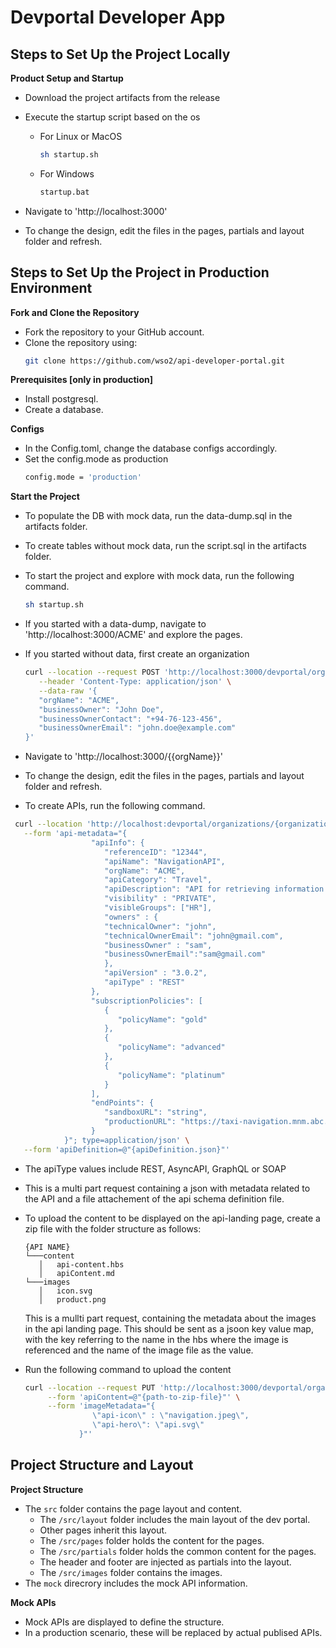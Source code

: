 # Devportal Developer App

## Steps to Set Up the Project Locally

**Product Setup and Startup**
   - Download the project artifacts from the release
   - Execute the startup script based on the os

      - For Linux or MacOS

         ```bash
         sh startup.sh
         ```
      - For Windows
   
         ```bash
         startup.bat
         ```

   - Navigate to 'http://localhost:3000'
   - To change the design, edit the files in the pages, partials and layout folder and refresh.

## Steps to Set Up the Project in Production Environment

**Fork and Clone the Repository**
   - Fork the repository to your GitHub account.
   - Clone the repository using:
     ```bash
     git clone https://github.com/wso2/api-developer-portal.git
     ```

**Prerequisites [only in production]**
   - Install postgresql.
   - Create a database.

**Configs**
   - In the Config.toml, change the database configs accordingly.
   - Set the config.mode as production
      ```bash
      config.mode = 'production'
      ```

**Start the Project**

   - To populate the DB with mock data, run the data-dump.sql in the artifacts folder.

   - To create tables without mock data, run the script.sql in the artifacts folder.

   - To start the project and explore with mock data, run the following command.
      ```bash
     sh startup.sh
     ```
   - If you started with a data-dump, navigate to 'http://localhost:3000/ACME' and explore the pages.

   - If you started without data, first create an organization
      ```bash
      curl --location --request POST 'http://localhost:3000/devportal/organizations' \
         --header 'Content-Type: application/json' \
         --data-raw '{
         "orgName": "ACME",
         "businessOwner": "John Doe",
         "businessOwnerContact": "+94-76-123-456",
         "businessOwnerEmail": "john.doe@example.com"
      }'
     ```

   - Navigate to 'http://localhost:3000/{{orgName}}'
  
   - To change the design, edit the files in the pages, partials and layout folder and refresh.

   -  To create APIs, run the following command.
   ```bash
    curl --location 'http://localhost:devportal/organizations/{organizationID}/apis' \
      --form 'api-metadata="{
                     "apiInfo": { 
                        "referenceID": "12344",
                        "apiName": "NavigationAPI",
                        "orgName": "ACME",
                        "apiCategory": "Travel",
                        "apiDescription": "API for retrieving information about hotels and managing reservations",
                        "visibility" : "PRIVATE",
                        "visibleGroups": ["HR"],
                        "owners" : {
                        "technicalOwner": "john",
                        "technicalOwnerEmail": "john@gmail.com",
                        "businessOwner" : "sam",
                        "businessOwnerEmail":"sam@gmail.com"
                        },
                        "apiVersion" : "3.0.2",
                        "apiType" : "REST"    
                     },
                     "subscriptionPolicies": [
                        {
                           "policyName": "gold"
                        },
                        {
                           "policyName": "advanced"
                        },
                        {
                           "policyName": "platinum"
                        }
                     ],
                     "endPoints": {
                        "sandboxURL": "string",
                        "productionURL": "https://taxi-navigation.mnm.abc.com"
                     }
               }"; type=application/json' \
      --form 'apiDefinition=@"{apiDefinition.json}"'
   ```
-  The apiType values include REST, AsyncAPI, GraphQL or SOAP

-  This is a multi part request containing a json with metadata related to the API and a file attachement of the api schema definition file.

-  To upload the content to be displayed on the api-landing page, create a zip file with the folder structure as follows:
   ```
   {API NAME}
   └───content
      │   api-content.hbs
      │   apiContent.md
   └───images
      │   icon.svg
      │   product.png
   ```
   This is a mullti part request, containing the metadata about the images in the api landing page. This should be sent as a jsoon key value map,
   with the key referring to the name in the hbs where the image is referenced and the name of the image file as the value.
- Run the following command to upload the content
   ```bash
   curl --location --request PUT 'http://localhost:3000/devportal/organizations/{organizationID}/apis/{apiID}/template' \
        --form 'apiContent=@"{path-to-zip-file}"' \
        --form 'imageMetadata="{
                  \"api-icon\" : \"navigation.jpeg\",
                  \"api-hero\": \"api.svg\"
               }"'
   ```

## Project Structure and Layout

**Project Structure**
   - The `src` folder contains the page layout and content.
        - The `/src/layout` folder includes the main layout of the dev portal.
        - Other pages inherit this layout.
        - The `/src/pages` folder holds the content for the pages.
        - The `/src/partials` folder holds the common content for the pages.
        - The header and footer are injected as partials into the layout.
        - The `/src/images` folder contains the images.
   - The `mock` direcrory includes the mock API information.
  
**Mock APIs**
   - Mock APIs are displayed to define the structure.
   - In a production scenario, these will be replaced by actual publised APIs.
